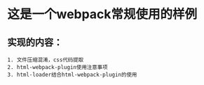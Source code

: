# 这是一个webpack常规使用的样例
## 实现的内容：

	1. 文件压缩混淆，css代码提取
	2. html-webpack-plugin使用注意事项
	3. html-loader结合html-webpack-plugin的使用
